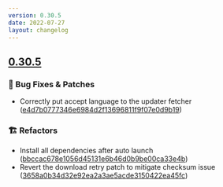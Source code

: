 ```yaml
---
version: 0.30.5
date: 2022-07-27
layout: changelog
---
```

## [0.30.5](#0.30.5)
### 🐛 Bug Fixes & Patches

- Correctly put accept language to the updater fetcher ([e4d7b0777346e6984d2f13696811f9f07e0d9b19](https://github.com/Voxelum/x-minecraft-launcher/commit/e4d7b0777346e6984d2f13696811f9f07e0d9b19))
### 🏗️ Refactors

- Install all dependencies after auto launch ([bbccac678e1056d45131e6b46d0b9be00ca33e4b](https://github.com/Voxelum/x-minecraft-launcher/commit/bbccac678e1056d45131e6b46d0b9be00ca33e4b))
- Revert the download retry patch to mitigate checksum issue ([3658a0b34d32e92ea2a3ae5acde3150422ea45fc](https://github.com/Voxelum/x-minecraft-launcher/commit/3658a0b34d32e92ea2a3ae5acde3150422ea45fc))